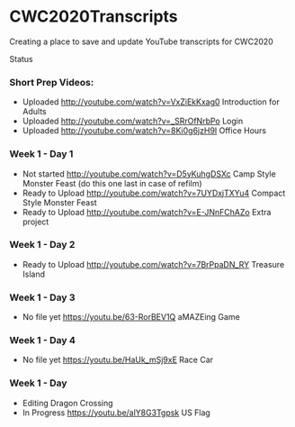 # CWC2020Transcripts
Creating a place to save and update YouTube transcripts for CWC2020

Status
### Short Prep Videos:
 - Uploaded  http://youtube.com/watch?v=VxZiEkKxag0 Introduction for Adults
 - Uploaded  http://youtube.com/watch?v=_SRrOfNrbPo Login
 - Uploaded  http://youtube.com/watch?v=8Ki0g6jzH9I Office Hours
### Week 1 - Day 1
 - Not started  http://youtube.com/watch?v=D5yKuhgDSXc Camp Style Monster Feast (do this one last in case of refilm)
 - Ready to Upload  http://youtube.com/watch?v=7UYDxjTXYu4 Compact Style Monster Feast
 - Ready to Upload  http://youtube.com/watch?v=E-JNnFChAZo Extra project 
### Week 1 - Day 2
 - Ready to Upload  http://youtube.com/watch?v=7BrPpaDN_RY Treasure Island
### Week 1 - Day 3
 - No file yet https://youtu.be/63-RorBEV1Q aMAZEing Game
### Week 1 - Day 4
 - No file yet https://youtu.be/HaUk_mSj9xE Race Car
 ### Week 1 - Day 
 - Editing Dragon Crossing 
 - In Progress https://youtu.be/alY8G3Tgpsk US Flag
